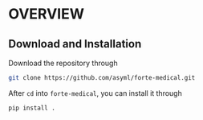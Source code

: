 # OVERVIEW #


## Download and Installation

Download the repository through

```bash
git clone https://github.com/asyml/forte-medical.git
```

After `cd` into `forte-medical`, you can install it through

```bash
pip install .
```

